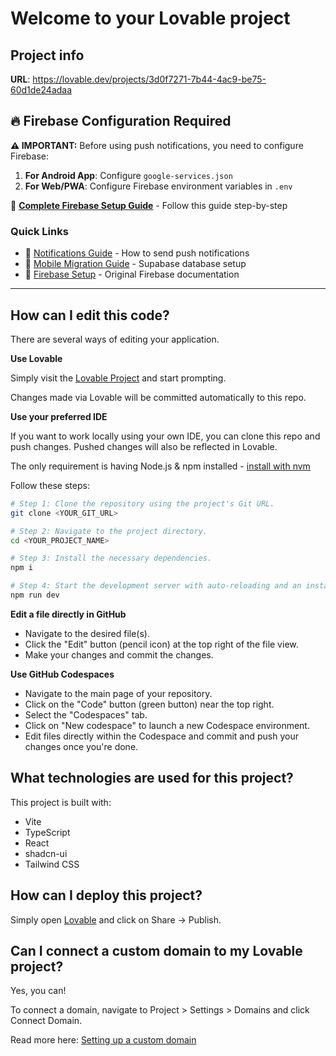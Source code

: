 # Welcome to your Lovable project

## Project info

**URL**: https://lovable.dev/projects/3d0f7271-7b44-4ac9-be75-60d1de24adaa

## 🔥 Firebase Configuration Required

**⚠️ IMPORTANT:** Before using push notifications, you need to configure Firebase:

1. **For Android App**: Configure `google-services.json`
2. **For Web/PWA**: Configure Firebase environment variables in `.env`

📖 **[Complete Firebase Setup Guide](FIREBASE_CONFIGURATION_GUIDE.md)** - Follow this guide step-by-step

### Quick Links
- 🔔 [Notifications Guide](NOTIFICATIONS_GUIDE.md) - How to send push notifications
- 📱 [Mobile Migration Guide](GUIDE_MIGRATION_MOBILE.md) - Supabase database setup
- 🔧 [Firebase Setup](FIREBASE_SETUP.md) - Original Firebase documentation

---

## How can I edit this code?

There are several ways of editing your application.

**Use Lovable**

Simply visit the [Lovable Project](https://lovable.dev/projects/3d0f7271-7b44-4ac9-be75-60d1de24adaa) and start prompting.

Changes made via Lovable will be committed automatically to this repo.

**Use your preferred IDE**

If you want to work locally using your own IDE, you can clone this repo and push changes. Pushed changes will also be reflected in Lovable.

The only requirement is having Node.js & npm installed - [install with nvm](https://github.com/nvm-sh/nvm#installing-and-updating)

Follow these steps:

```sh
# Step 1: Clone the repository using the project's Git URL.
git clone <YOUR_GIT_URL>

# Step 2: Navigate to the project directory.
cd <YOUR_PROJECT_NAME>

# Step 3: Install the necessary dependencies.
npm i

# Step 4: Start the development server with auto-reloading and an instant preview.
npm run dev
```

**Edit a file directly in GitHub**

- Navigate to the desired file(s).
- Click the "Edit" button (pencil icon) at the top right of the file view.
- Make your changes and commit the changes.

**Use GitHub Codespaces**

- Navigate to the main page of your repository.
- Click on the "Code" button (green button) near the top right.
- Select the "Codespaces" tab.
- Click on "New codespace" to launch a new Codespace environment.
- Edit files directly within the Codespace and commit and push your changes once you're done.

## What technologies are used for this project?

This project is built with:

- Vite
- TypeScript
- React
- shadcn-ui
- Tailwind CSS

## How can I deploy this project?

Simply open [Lovable](https://lovable.dev/projects/3d0f7271-7b44-4ac9-be75-60d1de24adaa) and click on Share -> Publish.

## Can I connect a custom domain to my Lovable project?

Yes, you can!

To connect a domain, navigate to Project > Settings > Domains and click Connect Domain.

Read more here: [Setting up a custom domain](https://docs.lovable.dev/tips-tricks/custom-domain#step-by-step-guide)
